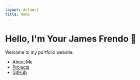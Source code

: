```yaml
---
layout: default
title: Home
---
```


# Hello, I'm Your James Frendo 👋
Welcome to my portfolio website.

- [About Me](about.html)
- [Projects](projects.html)
- [GitHub](https://github.com/james-frendo-jf)
